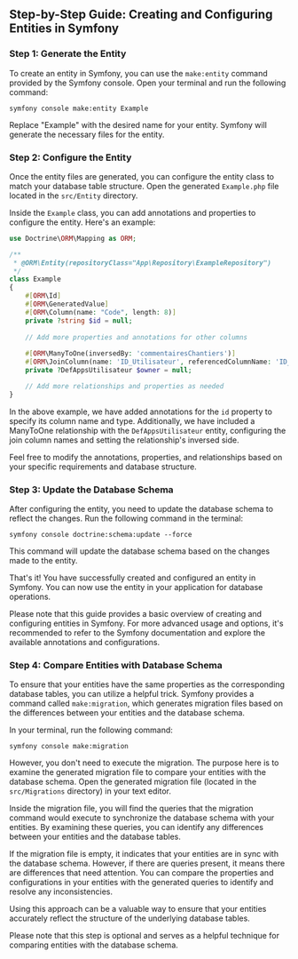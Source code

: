 ## Step-by-Step Guide: Creating and Configuring Entities in Symfony

### Step 1: Generate the Entity

To create an entity in Symfony, you can use the `make:entity` command provided by the Symfony console. Open your terminal and run the following command:

```shell
symfony console make:entity Example
```

Replace "Example" with the desired name for your entity. Symfony will generate the necessary files for the entity.

### Step 2: Configure the Entity

Once the entity files are generated, you can configure the entity class to match your database table structure. Open the generated `Example.php` file located in the `src/Entity` directory.

Inside the `Example` class, you can add annotations and properties to configure the entity. Here's an example:

```php
use Doctrine\ORM\Mapping as ORM;

/**
 * @ORM\Entity(repositoryClass="App\Repository\ExampleRepository")
 */
class Example
{
    #[ORM\Id]
    #[ORM\GeneratedValue]
    #[ORM\Column(name: "Code", length: 8)]
    private ?string $id = null;
    
    // Add more properties and annotations for other columns
    
    #[ORM\ManyToOne(inversedBy: 'commentairesChantiers')]
    #[ORM\JoinColumn(name: 'ID_Utilisateur', referencedColumnName: 'ID_Utilisateur', nullable: false)]
    private ?DefAppsUtilisateur $owner = null;

    // Add more relationships and properties as needed
}
```

In the above example, we have added annotations for the `id` property to specify its column name and type. Additionally, we have included a ManyToOne relationship with the `DefAppsUtilisateur` entity, configuring the join column names and setting the relationship's inversed side.

Feel free to modify the annotations, properties, and relationships based on your specific requirements and database structure.

### Step 3: Update the Database Schema

After configuring the entity, you need to update the database schema to reflect the changes. Run the following command in the terminal:

```shell
symfony console doctrine:schema:update --force
```

This command will update the database schema based on the changes made to the entity.

That's it! You have successfully created and configured an entity in Symfony. You can now use the entity in your application for database operations.

Please note that this guide provides a basic overview of creating and configuring entities in Symfony. For more advanced usage and options, it's recommended to refer to the Symfony documentation and explore the available annotations and configurations.



### Step 4: Compare Entities with Database Schema

To ensure that your entities have the same properties as the corresponding database tables, you can utilize a helpful trick. Symfony provides a command called `make:migration`, which generates migration files based on the differences between your entities and the database schema.

In your terminal, run the following command:

```shell
symfony console make:migration
```

However, you don't need to execute the migration. The purpose here is to examine the generated migration file to compare your entities with the database schema. Open the generated migration file (located in the `src/Migrations` directory) in your text editor.

Inside the migration file, you will find the queries that the migration command would execute to synchronize the database schema with your entities. By examining these queries, you can identify any differences between your entities and the database tables.

If the migration file is empty, it indicates that your entities are in sync with the database schema. However, if there are queries present, it means there are differences that need attention. You can compare the properties and configurations in your entities with the generated queries to identify and resolve any inconsistencies.

Using this approach can be a valuable way to ensure that your entities accurately reflect the structure of the underlying database tables.

Please note that this step is optional and serves as a helpful technique for comparing entities with the database schema.